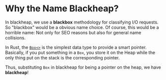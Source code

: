 # Why the Name Blackheap?

In blackheap, we use a __blackbox__ methodology for classifying I/O requests. So "blackbox" would be a obvious name choice. Of course, this would be a horrible name: Not only for SEO reasons but also for general name collisions.

In Rust, the [`Box<>`](https://doc.rust-lang.org/book/ch15-01-box.html) is the simplest data type to provide a smart pointer. Basically, if you put something in a `Box`, you store it on the Heap while the only thing put on the stack is the corresponding pointer.

Thus, substituting `Box` in blackheap for being a pointer on the heap, we have __blackheap__!
